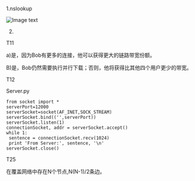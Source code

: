 1.nslookup

![Image text](https://github.com/silencewzh/photo/raw/master/nslookup.png)

2.

T11

a)是，因为Bob有更多的连接，他可以获得更大的链路带宽份额。

B)是，Bob仍然需要执行并行下载；否则，他将获得比其他四个用户更少的带宽。



T12

Server.py

```
from socket import * 
serverPort=12000 
serverSocket=socket(AF_INET,SOCK_STREAM) 
serverSocket.bind(('',serverPort)) 
serverSocket.listen(1) 
connectionSocket, addr = serverSocket.accept() 
while 1: 
 sentence = connectionSocket.recv(1024) 
 print 'From Server:', sentence, '\n' 
serverSocket.close() 
```





T25

在覆盖网络中存在N个节点,N(N-1)/2条边。
